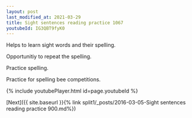 ```yaml
---
layout: post
last_modified_at: 2021-03-29
title: Sight sentences reading practice 1067
youtubeId: IG3QBT9fyK0
---
```

 
 
Helps to learn sight words and their spelling.

Opportunitiy to repeat the spelling. 

Practice spelling. 
 
Practice for spelling bee competitions. 
 
{% include youtubePlayer.html id=page.youtubeId %}
 
 

[Next]({{ site.baseurl }}{% link  split1/_posts/2016-03-05-Sight sentences reading practice 900.md%})
 
